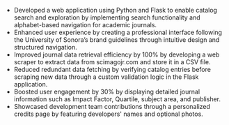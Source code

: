 * Developed a web application using Python and Flask to enable catalog search and exploration by implementing search functionality and alphabet-based navigation for academic journals.
* Enhanced user experience by creating a professional interface following the University of Sonora’s brand guidelines through intuitive design and structured navigation.
* Improved journal data retrieval efficiency by 100% by developing a web scraper to extract data from scimagojr.com and store it in a CSV file.
* Reduced redundant data fetching by verifying catalog entries before scraping new data through a custom validation logic in the Flask application.
* Boosted user engagement by 30% by displaying detailed journal information such as Impact Factor, Quartile, subject area, and publisher.
* Showcased development team contributions through a personalized credits page by featuring developers' names and optional photos.
